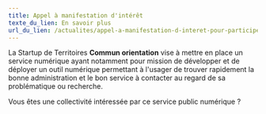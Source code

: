 ```yaml
---
title: Appel à manifestation d'intérêt
texte_du_lien: En savoir plus
url_du_lien: /actualites/appel-a-manifestation-d-interet-pour-participer-a-la-construction-du-produit-commun-orientation/
---
```

La Startup de Territoires **Commun orientation** vise à mettre en place un service numérique ayant notamment pour mission de développer et de déployer un outil numérique permettant à l'usager de trouver rapidement la bonne administration et le bon service à contacter au regard de sa problématique ou recherche.

Vous êtes une collectivité intéressée par ce service public numérique ?
